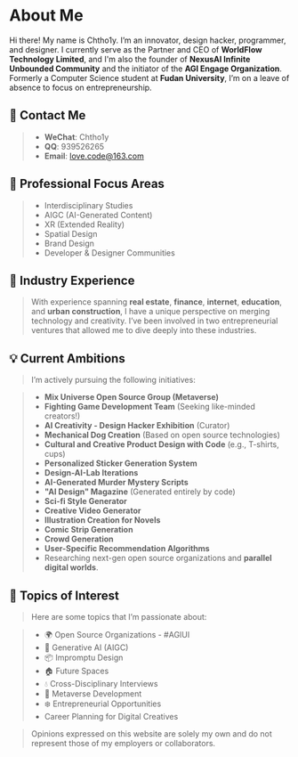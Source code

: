 # About Me

Hi there! My name is Chtho1y. I’m an innovator, design hacker, programmer, and designer. I currently serve as the Partner and CEO of **WorldFlow Technology Limited**, and I'm also the founder of **NexusAI Infinite Unbounded Community** and the initiator of the **AGI Engage Organization**. Formerly a Computer Science student at **Fudan University**, I’m on a leave of absence to focus on entrepreneurship.

## 🔗 Contact Me

> - **WeChat**: Chtho1y  
> - **QQ**: 939526265  
> - **Email**: [love.code@163.com](mailto:love.code@163.com)  

## 🚀 Professional Focus Areas

> - Interdisciplinary Studies  
> - AIGC (AI-Generated Content)  
> - XR (Extended Reality)  
> - Spatial Design  
> - Brand Design  
> - Developer & Designer Communities  

## 🌟 Industry Experience

> With experience spanning **real estate**, **finance**, **internet**, **education**, and **urban construction**, I have a unique perspective on merging technology and creativity. I’ve been involved in two entrepreneurial ventures that allowed me to dive deeply into these industries.

## 💡 Current Ambitions

> I’m actively pursuing the following initiatives:

> - **Mix Universe Open Source Group (Metaverse)**  
> - **Fighting Game Development Team** (Seeking like-minded creators!)  
> - **AI Creativity - Design Hacker Exhibition** (Curator)  
> - **Mechanical Dog Creation** (Based on open source technologies)  
> - **Cultural and Creative Product Design with Code** (e.g., T-shirts, cups)  
> - **Personalized Sticker Generation System**  
> - **Design-AI-Lab Iterations**  
> - **AI-Generated Murder Mystery Scripts**  
> - **"AI Design" Magazine** (Generated entirely by code)  
> - **Sci-fi Style Generator**  
> - **Creative Video Generator**  
> - **Illustration Creation for Novels**  
> - **Comic Strip Generation**  
> - **Crowd Generation**  
> - **User-Specific Recommendation Algorithms**  
> - Researching next-gen open source organizations and **parallel digital worlds**.

## 💬 Topics of Interest

> Here are some topics that I’m passionate about:

> - 🌍 Open Source Organizations - #AGIUI  
> - 🚀 Generative AI (AIGC)  
> - 📦 Impromptu Design  
> - 🏠 Future Spaces  
> - 💧 Cross-Disciplinary Interviews  
> - 🚗 Metaverse Development  
> - ❄️ Entrepreneurial Opportunities  
> - Career Planning for Digital Creatives  

> Opinions expressed on this website are solely my own and do not represent those of my employers or collaborators.
